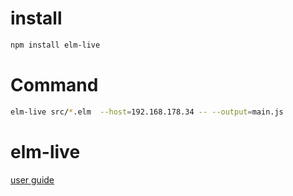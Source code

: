 # install

```bash
npm install elm-live
```

# Command

```bash
elm-live src/*.elm  --host=192.168.178.34 -- --output=main.js
```

# elm-live
[user guide](https://www.elm-live.com/#getting-started)
